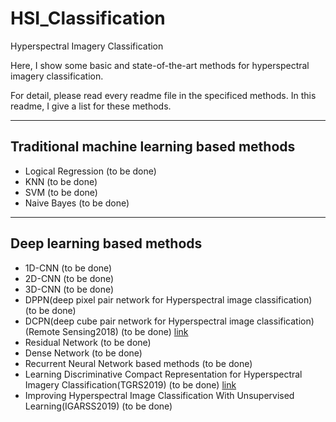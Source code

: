 # HSI_Classification

Hyperspectral Imagery Classification

Here, I show some basic and state-of-the-art methods for hyperspectral imagery classification.

For detail, please read every readme file in the specificed methods.
In this readme, I give a list for these methods.

-------------------------------
## Traditional machine learning based methods
- Logical Regression (to be done)
- KNN (to be done)
- SVM (to be done)
- Naive Bayes (to be done)

-------------------------------
## Deep learning based methods
- 1D-CNN (to be done)
- 2D-CNN (to be done)
- 3D-CNN (to be done)
- DPPN(deep pixel pair network for Hyperspectral image classification) (to be done)
- DCPN(deep cube pair network for Hyperspectral image classification)(Remote Sensing2018) (to be done) [link](https://www.mdpi.com/2072-4292/10/5/783)
- Residual Network (to be done)
- Dense Network (to be done)
- Recurrent Neural Network based methods (to be done)
- Learning Discriminative Compact Representation for Hyperspectral Imagery Classification(TGRS2019) (to be done) [link](https://ieeexplore.ieee.org/document/8741172)
- Improving Hyperspectral Image Classification With Unsupervised Learning(IGARSS2019) (to be done) 